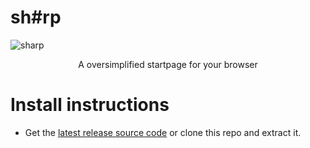 # sh#rp
![sharp](https://user-images.githubusercontent.com/101978017/159263455-a7d638bd-ebcd-4721-9b47-495cb673f281.png)
<p align="center">A oversimplified startpage for your browser</p>

# Install instructions
- Get the [latest release source code](https://github.com/relld/sharp/releases) or clone this repo and extract it.
